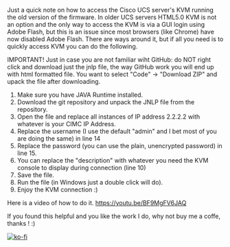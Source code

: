 Just a quick note on how to access the Cisco UCS server's KVM running the old version of the firmware.
In older UCS servers HTML5.0 KVM is not an option and the only way to access the KVM is via a GUI login using Adobe Flash, but this is an issue since most browsers (like Chrome) have now disabled Adobe Flash. There are ways around it, but if all you need is to quickly access KVM you can do the following.

IMPORTANT! Just in case you are not familiar wiht GitHub: do NOT right click and download just the jnlp file, the way GitHub work you will end up with html formatted file. You want to select "Code" -> "Download ZIP" and upack the file after downloading.

1. Make sure you have JAVA Runtime installed.
2. Download the git repository and unpack the JNLP file from the repository.
3. Open the file and replace all instances of IP address 2.2.2.2 with whatever is your CIMC IP Address.
4. Replace the username (I use the default "admin" and I bet most of you are doing the same) in line 14
5. Replace the password (you can use the plain, unencrypted password) in line 15.
6. You can replace the "description" with whatever you need the KVM console to display during connection (line 10)
7. Save the file.
8. Run the file (in Windows just a double click will do).
9. Enjoy the KVM connection :)

Here is a video of how to do it.
https://youtu.be/BF9MgFV6JAQ

If you found this helpful and you like the work I do, why not buy me a coffe, thanks ! :)

[![ko-fi](https://www.ko-fi.com/img/githubbutton_sm.svg)](https://ko-fi.com/R6R52KGCD)

